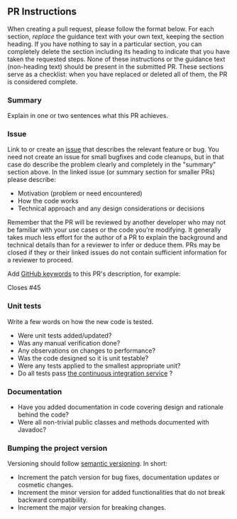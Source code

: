## PR Instructions

When creating a pull request, please follow the format below. For each section, *replace* the
guidance text with your own text, keeping the section heading. If you have nothing to say in a
particular section, you can completely delete the section including its heading to indicate that you
have taken the requested steps. None of these instructions or the guidance text (non-heading text)
should be present in the submitted PR. These sections serve as a checklist: when you have replaced
or deleted all of them, the PR is considered complete.

### Summary

Explain in one or two sentences what this PR achieves.

### Issue

Link to or create an [issue](https://github.com/entur/netex-validator-java/issues) that
describes the relevant feature or bug. You need not create an issue for small bugfixes and code
cleanups, but in that case do describe the problem clearly and completely in the "summary" section
above. In the linked issue (or summary section for smaller PRs) please describe:

- Motivation (problem or need encountered)
- How the code works
- Technical approach and any design considerations or decisions

Remember that the PR will be reviewed by another developer who may not be familiar with your use
cases or the code you're modifying. It generally takes much less effort for the author of a PR to
explain the background and technical details than for a reviewer to infer or deduce them. PRs may be
closed if they or their linked issues do not contain sufficient information for a reviewer to
proceed.

Add [GitHub keywords](https://help.github.com/articles/closing-issues-using-keywords/) to this PR's
description, for example:

Closes #45

### Unit tests

Write a few words on how the new code is tested.

- Were unit tests added/updated?
- Was any manual verification done?
- Any observations on changes to performance?
- Was the code designed so it is unit testable?
- Were any tests applied to the smallest appropriate unit?
- Do all tests
  pass [the continuous integration service](https://github.com/entur/netex-validator-java/actions)
  ?

### Documentation

- Have you added documentation in code covering design and rationale behind the code?
- Were all non-trivial public classes and methods documented with Javadoc?

### Bumping the project version

Versioning should follow [semantic versioning](https://semver.org/).
In short:
- Increment the patch version for bug fixes, documentation updates or cosmetic changes.
- Increment the minor version for added functionalities that do not break backward compatibility.
- Increment the major version for breaking changes.


